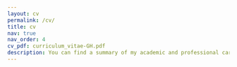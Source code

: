 ```yaml
---
layout: cv
permalink: /cv/
title: cv
nav: true
nav_order: 4
cv_pdf: curriculum_vitae-GH.pdf
description: You can find a summary of my academic and professional career in this page.<br>The complete CV is available on your right!
---
```

